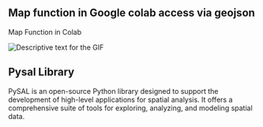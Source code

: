 ## Map function in Google colab access via geojson

Map Function in Colab

<body>
  <img src="assets/Canada Geoson.gif" alt="Descriptive text for the GIF">
</body>

## Pysal Library 
PySAL is an open-source Python library designed to support the development of high-level applications for spatial analysis. It offers a comprehensive suite of tools for exploring, analyzing, and modeling spatial data.
